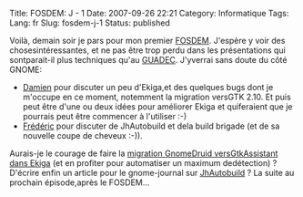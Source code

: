 Title: FOSDEM: J - 1
Date: 2007-09-26 22:21
Category: Informatique
Tags:
Lang: fr
Slug: fosdem-j-1
Status: published

Voilà, demain soir je pars pour mon premier [FOSDEM](http://www.fosdem.org/2007/). J'espère y voir des chosesintéressantes, et ne pas être trop perdu dans les présentations qui sontparait-il plus techniques qu'au [GUADEC](http://guadec.org/). J'yverrai sans doute du côté GNOME:

-   [Damien](http://blog.ekiga.net/) pour discuter un peu d'Ekiga,et des quelques bugs dont je m'occupe en ce moment, notemment la migration versGTK 2.10. Et puis peut être d'une ou deux idées pour améliorer Ekiga et quiferaient que je pourrais peut être commencer à l'utiliser :-)
-   [Frédéric](http://www.0d.be/) pour discuter de JhAutobuild et dela build brigade (et de sa nouvelle coupe de cheveux :-)).

Aurais-je le courage de faire la [migration GnomeDruid versGtkAssistant dans Ekiga](http://bugzilla.gnome.org/show_bug.cgi?id=361135) (et en profiter pour automatiser un maximum dedétection) ? D'écrire enfin un article pour le gnome-journal sur [JhAutobuild](http://jhbuild.bxlug.be/) ? La suite au prochain épisode,après le FOSDEM...
